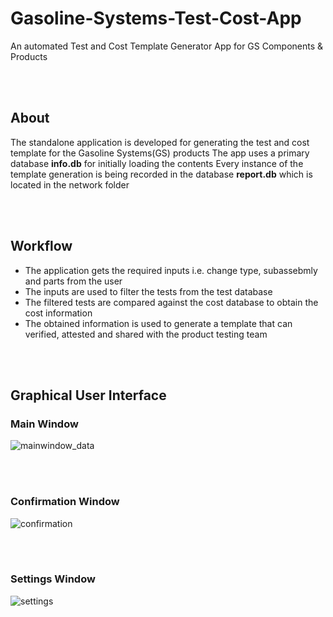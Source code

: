 # Gasoline-Systems-Test-Cost-App

An automated Test and Cost Template Generator App for GS Components & Products

<br><br>

## About
The standalone application is developed for generating the test and cost template for the Gasoline Systems(GS) products
The app uses a primary database <strong>info.db</strong> for initially loading the contents
Every instance of the template generation is being recorded in the database <strong>report.db</strong> which is located in the network folder

<br><br>

## Workflow
- The application gets the required inputs i.e. change type, subassebmly and parts from the user
- The inputs are used to filter the tests from the test database
- The filtered tests are compared against the cost database to obtain the cost information
- The obtained information is used to generate a template that can verified, attested and shared with the product testing team

<br><br>

## Graphical User Interface

### Main Window

![mainwindow_data](https://user-images.githubusercontent.com/60011463/130349632-88f554b5-9dce-4914-9209-c356187e9161.PNG)

<br><br>
### Confirmation Window

![confirmation](https://user-images.githubusercontent.com/60011463/130350159-709a311e-e791-47a8-ae1e-7cdb0abf79e9.PNG)

<br><br>
### Settings Window

![settings](https://user-images.githubusercontent.com/60011463/130350009-92522e28-5d5c-41ef-a283-aed169680777.PNG)


